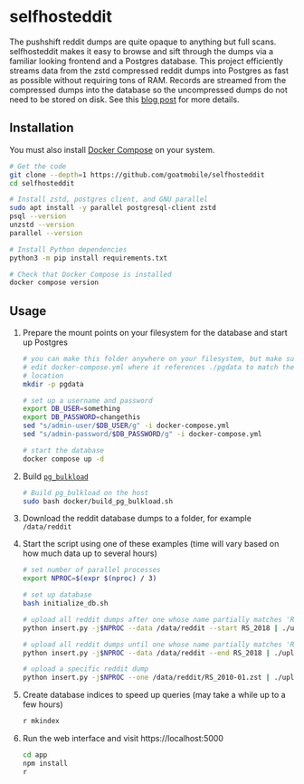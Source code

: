 # selfhosteddit

The pushshift reddit dumps are quite opaque to anything but full scans. selfhosteddit makes it easy to browse and sift through the dumps via a familiar looking frontend and a Postgres database. This project efficiently streams data from the zstd compressed reddit dumps into Postgres as fast as possible without requiring tons of RAM. Records are streamed from the compressed dumps into the database so the uncompressed dumps do not need to be stored on disk. See this [blog post](https://goatmobile.github.io/blog/posts/selfhosteddit) for more details.

## Installation

You must also install [Docker Compose](https://docs.docker.com/compose/install/) on your system.

```bash
# Get the code
git clone --depth=1 https://github.com/goatmobile/selfhosteddit
cd selfhosteddit

# Install zstd, postgres client, and GNU parallel
sudo apt install -y parallel postgresql-client zstd
psql --version
unzstd --version
parallel --version

# Install Python dependencies
python3 -m pip install requirements.txt

# Check that Docker Compose is installed
docker compose version
```

## Usage

1. Prepare the mount points on your filesystem for the database and start up Postgres

    ```bash
    # you can make this folder anywhere on your filesystem, but make sure to
    # edit docker-compose.yml where it references ./pgdata to match the new
    # location
    mkdir -p pgdata

    # set up a username and password
    export DB_USER=something
    export DB_PASSWORD=changethis
    sed "s/admin-user/$DB_USER/g" -i docker-compose.yml
    sed "s/admin-password/$DB_PASSWORD/g" -i docker-compose.yml

    # start the database
    docker compose up -d
    ```

2. Build [`pg_bulkload`](https://github.com/ossc-db/pg_bulkload)

    ```bash
    # Build pg_bulkload on the host
    sudo bash docker/build_pg_bulkload.sh
    ```

3. Download the reddit database dumps to a folder, for example `/data/reddit`

4. Start the script using one of these examples (time will vary based on how much data up to several hours)

    ```bash
    # set number of parallel processes
    export NPROC=$(expr $(nproc) / 3)

    # set up database
    bash initialize_db.sh

    # upload all reddit dumps after one whose name partially matches 'RS_2018'
    python insert.py -j$NPROC --data /data/reddit --start RS_2018 | ./upload.sh

    # upload all reddit dumps until one whose name partially matches 'RS_2018'
    python insert.py -j$NPROC --data /data/reddit --end RS_2018 | ./upload.sh

    # upload a specific reddit dump
    python insert.py -j$NPROC --one /data/reddit/RS_2010-01.zst | ./upload.sh
    ```

5. Create database indices to speed up queries (may take a while up to a few hours)

    ```bash
    r mkindex
    ```

6. Run the web interface and visit https://localhost:5000

    ```bash
    cd app
    npm install
    r
    ```
